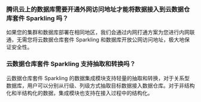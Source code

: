 ### 腾讯云上的数据库需要开通外网访问地址才能将数据接入到云数据仓库套件 Sparkling 吗？
如果您的集群和数据库部署在相同地区，我们会通过内网打通方案为您进行内网联通，无需您将云数据仓库套件 Sparkling 和数据库开放公网访问地址，极大地保证安全性。

### 云数据仓库套件 Sparkling 支持抽取和转换吗？
云数据仓库套件 Sparkling 的数据集成模块支持轻量的抽取和转换，对于关系型数据库，用户可以分别从行级、列级方式抽取目标数据接入数据仓库。对于非结构化和半结构化的数据，集成模块也支持在接入过程中的结构化。


